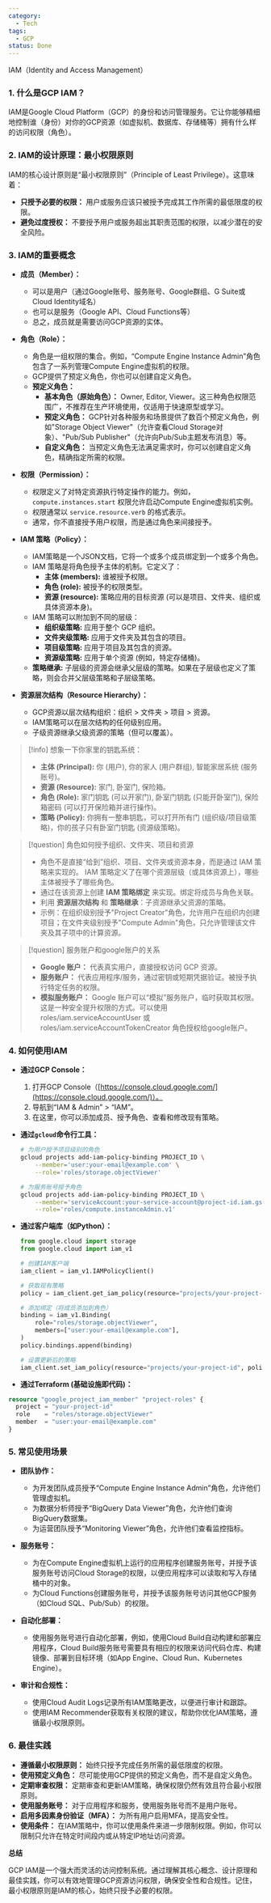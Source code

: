 ```yaml
---
category:
  - Tech
tags:
  - GCP
status: Done
---
```

IAM（Identity and Access Management）
### **1. 什么是GCP IAM？**

IAM是Google Cloud Platform（GCP）的身份和访问管理服务。它让你能够精细地控制谁（身份）对你的GCP资源（如虚拟机、数据库、存储桶等）拥有什么样的访问权限（角色）。

### **2. IAM的设计原理：最小权限原则**

IAM的核心设计原则是“最小权限原则”（Principle of Least Privilege）。这意味着：

*   **只授予必要的权限：** 用户或服务应该只被授予完成其工作所需的最低限度的权限。
*   **避免过度授权：** 不要授予用户或服务超出其职责范围的权限，以减少潜在的安全风险。

### **3. IAM的重要概念**

*   **成员（Member）：**
    *   可以是用户（通过Google账号、服务账号、Google群组、G Suite或Cloud Identity域名）
    *   也可以是服务（Google API、Cloud Functions等）
    *   总之，成员就是需要访问GCP资源的实体。

*   **角色（Role）：**
    *   角色是一组权限的集合。例如，“Compute Engine Instance Admin”角色包含了一系列管理Compute Engine虚拟机的权限。
    *   GCP提供了预定义角色，你也可以创建自定义角色。
    *   **预定义角色：**
        *   **基本角色（原始角色）：** Owner, Editor, Viewer。这三种角色权限范围广，不推荐在生产环境使用，仅适用于快速原型或学习。
        *   **预定义角色：** GCP针对各种服务和场景提供了数百个预定义角色，例如"Storage Object Viewer"（允许查看Cloud Storage对象）、"Pub/Sub Publisher"（允许向Pub/Sub主题发布消息）等。
        *   **自定义角色：** 当预定义角色无法满足需求时，你可以创建自定义角色，精确指定所需的权限。

*   **权限（Permission）：**
    *   权限定义了对特定资源执行特定操作的能力。例如，`compute.instances.start` 权限允许启动Compute Engine虚拟机实例。
    *   权限通常以 `service.resource.verb` 的格式表示。
    *   通常，你不直接授予用户权限，而是通过角色来间接授予。

*   **IAM 策略（Policy）：**
    *   IAM策略是一个JSON文档，它将一个或多个成员绑定到一个或多个角色。
    *  IAM 策略是将角色授予主体的机制。它定义了：
        * **主体 (members):**  谁被授予权限。
        * **角色 (role):**  被授予的权限类型。
        * **资源 (resource):**  策略应用的目标资源 (可以是项目、文件夹、组织或具体资源本身)。
    *  IAM 策略可以附加到不同的层级：
        * **组织级策略:**  应用于整个 GCP 组织。
        * **文件夹级策略:**  应用于文件夹及其包含的项目。
        * **项目级策略:**  应用于项目及其包含的资源。
        * **资源级策略:**  应用于单个资源 (例如，特定存储桶)。
    * **策略继承:**  子层级的资源会继承父层级的策略。如果在子层级也定义了策略，则会合并父层级策略和子层级策略。

*   **资源层次结构（Resource Hierarchy）：**
    *   GCP资源以层次结构组织：组织 > 文件夹 > 项目 > 资源。
    *   IAM策略可以在层次结构的任何级别应用。
    *   子级资源继承父级资源的策略（但可以覆盖）。

>[!info] 想象一下你家里的钥匙系统：
>
> * **主体 (Principal):**  你 (用户), 你的家人 (用户群组), 智能家居系统 (服务账号)。
> * **资源 (Resource):**  家门, 卧室门, 保险箱。
> * **角色 (Role):**  家门钥匙 (可以开家门), 卧室门钥匙 (只能开卧室门), 保险箱密码 (可以打开保险箱并进行操作)。
> * **策略 (Policy):**  你拥有一整串钥匙，可以打开所有门 (组织级/项目级策略)，你的孩子只有卧室门钥匙 (资源级策略)。

>[!question] 角色如何授予组织、文件夹、项目和资源
> - 角色不是直接“给到”组织、项目、文件夹或资源本身，而是通过 IAM 策略来实现的。 IAM 策略定义了在哪个资源层级（或具体资源上），哪些主体被授予了哪些角色。
> - 通过在该资源上创建 **IAM 策略绑定** 来实现。绑定将成员与角色关联。
> - 利用 **资源层次结构** 和 **策略继承**：子资源继承父资源的策略。
> - 示例：在组织级别授予"Project Creator"角色，允许用户在组织内创建项目；在文件夹级别授予"Compute Admin"角色，只允许管理该文件夹及其子项中的计算资源。

>[!question] 服务账户和google账户的关系
> - **Google 账户：** 代表真实用户，直接授权访问 GCP 资源。
> -   **服务账户：** 代表应用程序/服务，通过密钥或短期凭据验证。被授予执行特定任务的权限。
> -   **模拟服务账户：** Google 账户可以“模拟”服务账户，临时获取其权限。这是一种安全提升权限的方式。可以使用roles/iam.serviceAccountUser 或 roles/iam.serviceAccountTokenCreator 角色授权给google账户。

### **4. 如何使用IAM**

*   **通过GCP Console：**
    1.  打开GCP Console（[https://console.cloud.google.com/](https://console.cloud.google.com/)）。
    2.  导航到“IAM & Admin” > “IAM”。
    3.  在这里，你可以添加成员、授予角色、查看和修改现有策略。

*   **通过`gcloud`命令行工具：**
    ```bash
    # 为用户授予项目级别的角色
    gcloud projects add-iam-policy-binding PROJECT_ID \
        --member='user:your-email@example.com' \
        --role='roles/storage.objectViewer'

    # 为服务账号授予角色
    gcloud projects add-iam-policy-binding PROJECT_ID \
        --member='serviceAccount:your-service-account@project-id.iam.gserviceaccount.com' \
        --role='roles/compute.instanceAdmin.v1'
    ```

*   **通过客户端库（如Python）：**
    ```python 
    from google.cloud import storage
    from google.cloud import iam_v1

    # 创建IAM客户端
    iam_client = iam_v1.IAMPolicyClient()

    # 获取现有策略
    policy = iam_client.get_iam_policy(resource="projects/your-project-id")

    # 添加绑定（将成员添加到角色）
    binding = iam_v1.Binding(
        role="roles/storage.objectViewer",
        members=["user:your-email@example.com"],
    )
    policy.bindings.append(binding)

    # 设置更新后的策略
    iam_client.set_iam_policy(resource="projects/your-project-id", policy=policy)
    ```

*  **通过Terraform (基础设施即代码)：**

```terraform
resource "google_project_iam_member" "project-roles" {
  project = "your-project-id"
  role    = "roles/storage.objectViewer"
  member  = "user:your-email@example.com"
}
```

### **5. 常见使用场景**

*   **团队协作：**
    *   为开发团队成员授予“Compute Engine Instance Admin”角色，允许他们管理虚拟机。
    *   为数据分析师授予“BigQuery Data Viewer”角色，允许他们查询BigQuery数据集。
    *   为运营团队授予“Monitoring Viewer”角色，允许他们查看监控指标。

*   **服务账号：**
    *   为在Compute Engine虚拟机上运行的应用程序创建服务账号，并授予该服务账号访问Cloud Storage的权限，以便应用程序可以读取和写入存储桶中的对象。
    *   为Cloud Functions创建服务账号，并授予该服务账号访问其他GCP服务（如Cloud SQL、Pub/Sub）的权限。

*   **自动化部署：**
    *   使用服务账号进行自动化部署，例如，使用Cloud Build自动构建和部署应用程序，Cloud Build服务账号需要具有相应的权限来访问代码仓库、构建镜像、部署到目标环境（如App Engine、Cloud Run、Kubernetes Engine）。

*   **审计和合规性：**
    *   使用Cloud Audit Logs记录所有IAM策略更改，以便进行审计和跟踪。
    *   使用IAM Recommender获取有关权限的建议，帮助你优化IAM策略，遵循最小权限原则。

### **6. 最佳实践**

*   **遵循最小权限原则：** 始终只授予完成任务所需的最低限度的权限。
*   **使用预定义角色：** 尽可能使用GCP提供的预定义角色，而不是自定义角色。
*   **定期审查权限：** 定期审查和更新IAM策略，确保权限仍然有效且符合最小权限原则。
*   **使用服务账号：** 对于应用程序和服务，使用服务账号而不是用户账号。
*   **启用多因素身份验证（MFA）：** 为所有用户启用MFA，提高安全性。
*   **使用条件：** 在IAM策略中，你可以使用条件来进一步限制权限。例如，你可以限制只允许在特定时间段内或从特定IP地址访问资源。

**总结**

GCP IAM是一个强大而灵活的访问控制系统。通过理解其核心概念、设计原理和最佳实践，你可以有效地管理GCP资源访问权限，确保安全性和合规性。记住，最小权限原则是IAM的核心，始终只授予必要的权限。